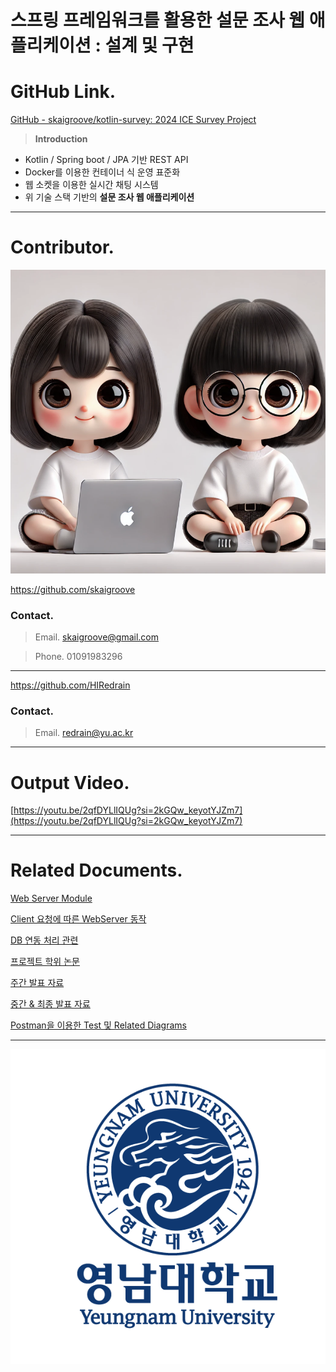 # 스프링 프레임워크를 활용한 설문 조사 웹 애플리케이션 : 설계 및 구현

# **GitHub Link.**

[GitHub - skaigroove/kotlin-survey: 2024 ICE Survey Project](https://github.com/skaigroove/kotlin-survey)

> **Introduction**
> 
- Kotlin / Spring boot / JPA 기반 REST API
- Docker를 이용한 컨테이너 식 운영 표준화
- 웹 소켓을 이용한 실시간 채팅 시스템
- 위 기술 스택 기반의 **설문 조사 웹 애플리케이션**

---

# Contributor.

![image.png](%E1%84%89%E1%85%B3%E1%84%91%E1%85%B3%E1%84%85%E1%85%B5%E1%86%BC%20%E1%84%91%E1%85%B3%E1%84%85%E1%85%A6%E1%84%8B%E1%85%B5%E1%86%B7%E1%84%8B%E1%85%AF%E1%84%8F%E1%85%B3%E1%84%85%E1%85%B3%E1%86%AF%20%E1%84%92%E1%85%AA%E1%86%AF%E1%84%8B%E1%85%AD%E1%86%BC%E1%84%92%E1%85%A1%E1%86%AB%20%E1%84%89%E1%85%A5%E1%86%AF%E1%84%86%E1%85%AE%E1%86%AB%20%E1%84%8C%E1%85%A9%E1%84%89%E1%85%A1%20%E1%84%8B%E1%85%B0%E1%86%B8%20%E1%84%8B%200c10449ce374413686f46bcbc23cd19c/image.png)

https://github.com/skaigroove

### **Contact.**

> Email. skaigroove@gmail.com
> 

> Phone. 01091983296
> 

---

https://github.com/HIRedrain

### **Contact.**

> Email. redrain@yu.ac.kr
> 

---

# Output Video.

[https://youtu.be/2qfDYLlIQUg?si=2kGQw_keyotYJZm7](https://youtu.be/2qfDYLlIQUg?si=2kGQw_keyotYJZm7)

---

# Related Documents.

[Web Server Module](%E1%84%89%E1%85%B3%E1%84%91%E1%85%B3%E1%84%85%E1%85%B5%E1%86%BC%20%E1%84%91%E1%85%B3%E1%84%85%E1%85%A6%E1%84%8B%E1%85%B5%E1%86%B7%E1%84%8B%E1%85%AF%E1%84%8F%E1%85%B3%E1%84%85%E1%85%B3%E1%86%AF%20%E1%84%92%E1%85%AA%E1%86%AF%E1%84%8B%E1%85%AD%E1%86%BC%E1%84%92%E1%85%A1%E1%86%AB%20%E1%84%89%E1%85%A5%E1%86%AF%E1%84%86%E1%85%AE%E1%86%AB%20%E1%84%8C%E1%85%A9%E1%84%89%E1%85%A1%20%E1%84%8B%E1%85%B0%E1%86%B8%20%E1%84%8B%200c10449ce374413686f46bcbc23cd19c/Web%20Server%20Module%20b8ecb41422d442b38009ce85e444a059.md)

[Client 요청에 따른 WebServer 동작](%E1%84%89%E1%85%B3%E1%84%91%E1%85%B3%E1%84%85%E1%85%B5%E1%86%BC%20%E1%84%91%E1%85%B3%E1%84%85%E1%85%A6%E1%84%8B%E1%85%B5%E1%86%B7%E1%84%8B%E1%85%AF%E1%84%8F%E1%85%B3%E1%84%85%E1%85%B3%E1%86%AF%20%E1%84%92%E1%85%AA%E1%86%AF%E1%84%8B%E1%85%AD%E1%86%BC%E1%84%92%E1%85%A1%E1%86%AB%20%E1%84%89%E1%85%A5%E1%86%AF%E1%84%86%E1%85%AE%E1%86%AB%20%E1%84%8C%E1%85%A9%E1%84%89%E1%85%A1%20%E1%84%8B%E1%85%B0%E1%86%B8%20%E1%84%8B%200c10449ce374413686f46bcbc23cd19c/Client%20%E1%84%8B%E1%85%AD%E1%84%8E%E1%85%A5%E1%86%BC%E1%84%8B%E1%85%A6%20%E1%84%84%E1%85%A1%E1%84%85%E1%85%B3%E1%86%AB%20WebServer%20%E1%84%83%E1%85%A9%E1%86%BC%E1%84%8C%E1%85%A1%E1%86%A8%203856084035b34cdaa8cef708dea32e97.md)

[DB 연동 처리 관련](%E1%84%89%E1%85%B3%E1%84%91%E1%85%B3%E1%84%85%E1%85%B5%E1%86%BC%20%E1%84%91%E1%85%B3%E1%84%85%E1%85%A6%E1%84%8B%E1%85%B5%E1%86%B7%E1%84%8B%E1%85%AF%E1%84%8F%E1%85%B3%E1%84%85%E1%85%B3%E1%86%AF%20%E1%84%92%E1%85%AA%E1%86%AF%E1%84%8B%E1%85%AD%E1%86%BC%E1%84%92%E1%85%A1%E1%86%AB%20%E1%84%89%E1%85%A5%E1%86%AF%E1%84%86%E1%85%AE%E1%86%AB%20%E1%84%8C%E1%85%A9%E1%84%89%E1%85%A1%20%E1%84%8B%E1%85%B0%E1%86%B8%20%E1%84%8B%200c10449ce374413686f46bcbc23cd19c/DB%20%E1%84%8B%E1%85%A7%E1%86%AB%E1%84%83%E1%85%A9%E1%86%BC%20%E1%84%8E%E1%85%A5%E1%84%85%E1%85%B5%20%E1%84%80%E1%85%AA%E1%86%AB%E1%84%85%E1%85%A7%E1%86%AB%20d2cd286160f74240a970ccf0ed26ee8e.md)

[프로젝트 학위 논문](%E1%84%89%E1%85%B3%E1%84%91%E1%85%B3%E1%84%85%E1%85%B5%E1%86%BC%20%E1%84%91%E1%85%B3%E1%84%85%E1%85%A6%E1%84%8B%E1%85%B5%E1%86%B7%E1%84%8B%E1%85%AF%E1%84%8F%E1%85%B3%E1%84%85%E1%85%B3%E1%86%AF%20%E1%84%92%E1%85%AA%E1%86%AF%E1%84%8B%E1%85%AD%E1%86%BC%E1%84%92%E1%85%A1%E1%86%AB%20%E1%84%89%E1%85%A5%E1%86%AF%E1%84%86%E1%85%AE%E1%86%AB%20%E1%84%8C%E1%85%A9%E1%84%89%E1%85%A1%20%E1%84%8B%E1%85%B0%E1%86%B8%20%E1%84%8B%200c10449ce374413686f46bcbc23cd19c/%E1%84%91%E1%85%B3%E1%84%85%E1%85%A9%E1%84%8C%E1%85%A6%E1%86%A8%E1%84%90%E1%85%B3%20%E1%84%92%E1%85%A1%E1%86%A8%E1%84%8B%E1%85%B1%20%E1%84%82%E1%85%A9%E1%86%AB%E1%84%86%E1%85%AE%E1%86%AB%207084c6abf6ad4e3283c08a92b7af4786.md)

[주간 발표 자료](%E1%84%89%E1%85%B3%E1%84%91%E1%85%B3%E1%84%85%E1%85%B5%E1%86%BC%20%E1%84%91%E1%85%B3%E1%84%85%E1%85%A6%E1%84%8B%E1%85%B5%E1%86%B7%E1%84%8B%E1%85%AF%E1%84%8F%E1%85%B3%E1%84%85%E1%85%B3%E1%86%AF%20%E1%84%92%E1%85%AA%E1%86%AF%E1%84%8B%E1%85%AD%E1%86%BC%E1%84%92%E1%85%A1%E1%86%AB%20%E1%84%89%E1%85%A5%E1%86%AF%E1%84%86%E1%85%AE%E1%86%AB%20%E1%84%8C%E1%85%A9%E1%84%89%E1%85%A1%20%E1%84%8B%E1%85%B0%E1%86%B8%20%E1%84%8B%200c10449ce374413686f46bcbc23cd19c/%E1%84%8C%E1%85%AE%E1%84%80%E1%85%A1%E1%86%AB%20%E1%84%87%E1%85%A1%E1%86%AF%E1%84%91%E1%85%AD%20%E1%84%8C%E1%85%A1%E1%84%85%E1%85%AD%20cea74d66a72a420297eeef92ada835b6.md)

[중간 & 최종 발표 자료](%E1%84%89%E1%85%B3%E1%84%91%E1%85%B3%E1%84%85%E1%85%B5%E1%86%BC%20%E1%84%91%E1%85%B3%E1%84%85%E1%85%A6%E1%84%8B%E1%85%B5%E1%86%B7%E1%84%8B%E1%85%AF%E1%84%8F%E1%85%B3%E1%84%85%E1%85%B3%E1%86%AF%20%E1%84%92%E1%85%AA%E1%86%AF%E1%84%8B%E1%85%AD%E1%86%BC%E1%84%92%E1%85%A1%E1%86%AB%20%E1%84%89%E1%85%A5%E1%86%AF%E1%84%86%E1%85%AE%E1%86%AB%20%E1%84%8C%E1%85%A9%E1%84%89%E1%85%A1%20%E1%84%8B%E1%85%B0%E1%86%B8%20%E1%84%8B%200c10449ce374413686f46bcbc23cd19c/%E1%84%8C%E1%85%AE%E1%86%BC%E1%84%80%E1%85%A1%E1%86%AB%20&%20%E1%84%8E%E1%85%AC%E1%84%8C%E1%85%A9%E1%86%BC%20%E1%84%87%E1%85%A1%E1%86%AF%E1%84%91%E1%85%AD%20%E1%84%8C%E1%85%A1%E1%84%85%E1%85%AD%20b960d77f05cb42e2a38cf24ab938fd4f.md)

[Postman을 이용한 Test 및 Related Diagrams](%E1%84%89%E1%85%B3%E1%84%91%E1%85%B3%E1%84%85%E1%85%B5%E1%86%BC%20%E1%84%91%E1%85%B3%E1%84%85%E1%85%A6%E1%84%8B%E1%85%B5%E1%86%B7%E1%84%8B%E1%85%AF%E1%84%8F%E1%85%B3%E1%84%85%E1%85%B3%E1%86%AF%20%E1%84%92%E1%85%AA%E1%86%AF%E1%84%8B%E1%85%AD%E1%86%BC%E1%84%92%E1%85%A1%E1%86%AB%20%E1%84%89%E1%85%A5%E1%86%AF%E1%84%86%E1%85%AE%E1%86%AB%20%E1%84%8C%E1%85%A9%E1%84%89%E1%85%A1%20%E1%84%8B%E1%85%B0%E1%86%B8%20%E1%84%8B%200c10449ce374413686f46bcbc23cd19c/Postman%E1%84%8B%E1%85%B3%E1%86%AF%20%E1%84%8B%E1%85%B5%E1%84%8B%E1%85%AD%E1%86%BC%E1%84%92%E1%85%A1%E1%86%AB%20Test%20%E1%84%86%E1%85%B5%E1%86%BE%20Related%20Diagrams%202f909d911dea4bddb81c625b08a89472.md)

---

![image.png](%E1%84%89%E1%85%B3%E1%84%91%E1%85%B3%E1%84%85%E1%85%B5%E1%86%BC%20%E1%84%91%E1%85%B3%E1%84%85%E1%85%A6%E1%84%8B%E1%85%B5%E1%86%B7%E1%84%8B%E1%85%AF%E1%84%8F%E1%85%B3%E1%84%85%E1%85%B3%E1%86%AF%20%E1%84%92%E1%85%AA%E1%86%AF%E1%84%8B%E1%85%AD%E1%86%BC%E1%84%92%E1%85%A1%E1%86%AB%20%E1%84%89%E1%85%A5%E1%86%AF%E1%84%86%E1%85%AE%E1%86%AB%20%E1%84%8C%E1%85%A9%E1%84%89%E1%85%A1%20%E1%84%8B%E1%85%B0%E1%86%B8%20%E1%84%8B%200c10449ce374413686f46bcbc23cd19c/image%201.png)
